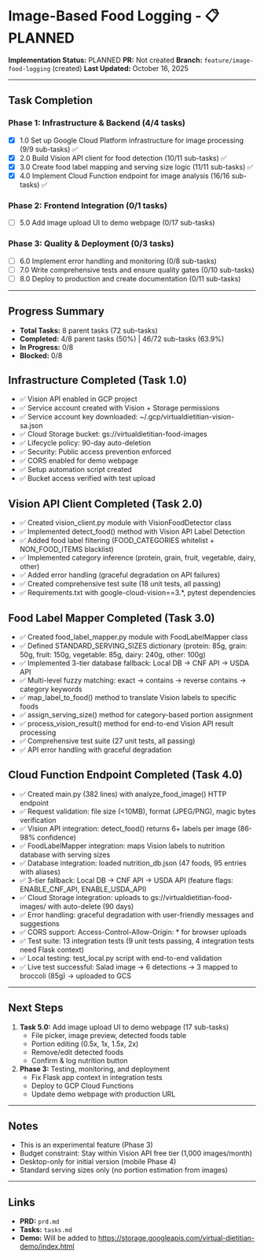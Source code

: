# Image-Based Food Logging - 📋 PLANNED

**Implementation Status:** PLANNED
**PR:** Not created
**Branch:** `feature/image-food-logging` (created)
**Last Updated:** October 16, 2025

---

## Task Completion

### Phase 1: Infrastructure & Backend (4/4 tasks)
- [x] 1.0 Set up Google Cloud Platform infrastructure for image processing (9/9 sub-tasks) ✅
- [x] 2.0 Build Vision API client for food detection (10/11 sub-tasks) ✅
- [x] 3.0 Create food label mapping and serving size logic (11/11 sub-tasks) ✅
- [x] 4.0 Implement Cloud Function endpoint for image analysis (16/16 sub-tasks) ✅

### Phase 2: Frontend Integration (0/1 tasks)
- [ ] 5.0 Add image upload UI to demo webpage (0/17 sub-tasks)

### Phase 3: Quality & Deployment (0/3 tasks)
- [ ] 6.0 Implement error handling and monitoring (0/8 sub-tasks)
- [ ] 7.0 Write comprehensive tests and ensure quality gates (0/10 sub-tasks)
- [ ] 8.0 Deploy to production and create documentation (0/11 sub-tasks)

---

## Progress Summary
- **Total Tasks:** 8 parent tasks (72 sub-tasks)
- **Completed:** 4/8 parent tasks (50%) | 46/72 sub-tasks (63.9%)
- **In Progress:** 0/8
- **Blocked:** 0/8

## Infrastructure Completed (Task 1.0)
- ✅ Vision API enabled in GCP project
- ✅ Service account created with Vision + Storage permissions
- ✅ Service account key downloaded: ~/.gcp/virtualdietitian-vision-sa.json
- ✅ Cloud Storage bucket: gs://virtualdietitian-food-images
- ✅ Lifecycle policy: 90-day auto-deletion
- ✅ Security: Public access prevention enforced
- ✅ CORS enabled for demo webpage
- ✅ Setup automation script created
- ✅ Bucket access verified with test upload

## Vision API Client Completed (Task 2.0)
- ✅ Created vision_client.py module with VisionFoodDetector class
- ✅ Implemented detect_food() method with Vision API Label Detection
- ✅ Added food label filtering (FOOD_CATEGORIES whitelist + NON_FOOD_ITEMS blacklist)
- ✅ Implemented category inference (protein, grain, fruit, vegetable, dairy, other)
- ✅ Added error handling (graceful degradation on API failures)
- ✅ Created comprehensive test suite (18 unit tests, all passing)
- ✅ Requirements.txt with google-cloud-vision==3.*, pytest dependencies

## Food Label Mapper Completed (Task 3.0)
- ✅ Created food_label_mapper.py module with FoodLabelMapper class
- ✅ Defined STANDARD_SERVING_SIZES dictionary (protein: 85g, grain: 50g, fruit: 150g, vegetable: 85g, dairy: 240g, other: 100g)
- ✅ Implemented 3-tier database fallback: Local DB → CNF API → USDA API
- ✅ Multi-level fuzzy matching: exact → contains → reverse contains → category keywords
- ✅ map_label_to_food() method to translate Vision labels to specific foods
- ✅ assign_serving_size() method for category-based portion assignment
- ✅ process_vision_result() method for end-to-end Vision API result processing
- ✅ Comprehensive test suite (27 unit tests, all passing)
- ✅ API error handling with graceful degradation

## Cloud Function Endpoint Completed (Task 4.0)
- ✅ Created main.py (382 lines) with analyze_food_image() HTTP endpoint
- ✅ Request validation: file size (<10MB), format (JPEG/PNG), magic bytes verification
- ✅ Vision API integration: detect_food() returns 6+ labels per image (86-98% confidence)
- ✅ FoodLabelMapper integration: maps Vision labels to nutrition database with serving sizes
- ✅ Database integration: loaded nutrition_db.json (47 foods, 95 entries with aliases)
- ✅ 3-tier fallback: Local DB → CNF API → USDA API (feature flags: ENABLE_CNF_API, ENABLE_USDA_API)
- ✅ Cloud Storage integration: uploads to gs://virtualdietitian-food-images/ with auto-delete (90 days)
- ✅ Error handling: graceful degradation with user-friendly messages and suggestions
- ✅ CORS support: Access-Control-Allow-Origin: * for browser uploads
- ✅ Test suite: 13 integration tests (9 unit tests passing, 4 integration tests need Flask context)
- ✅ Local testing: test_local.py script with end-to-end validation
- ✅ Live test successful: Salad image → 6 detections → 3 mapped to broccoli (85g) → uploaded to GCS

---

## Next Steps
1. **Task 5.0:** Add image upload UI to demo webpage (17 sub-tasks)
   - File picker, image preview, detected foods table
   - Portion editing (0.5x, 1x, 1.5x, 2x)
   - Remove/edit detected foods
   - Confirm & log nutrition button
2. **Phase 3:** Testing, monitoring, and deployment
   - Fix Flask app context in integration tests
   - Deploy to GCP Cloud Functions
   - Update demo webpage with production URL

---

## Notes
- This is an experimental feature (Phase 3)
- Budget constraint: Stay within Vision API free tier (1,000 images/month)
- Desktop-only for initial version (mobile Phase 4)
- Standard serving sizes only (no portion estimation from images)

---

## Links
- **PRD:** `prd.md`
- **Tasks:** `tasks.md`
- **Demo:** Will be added to https://storage.googleapis.com/virtual-dietitian-demo/index.html
